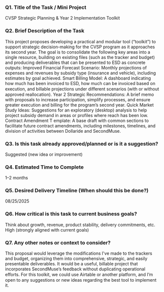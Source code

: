 ### Q1. Title of the  Task / Mini Project
CVSP Strategic Planning & Year 2 Implementation Toolkit
### Q2. Brief Description of the Task
This project proposes developing a practical and modular tool (“toolkit”) to support strategic
decision-making for the CVSP program as it approaches its second year. The goal is to
consolidate the following key areas into a single resource, building on existing files (such as
the tracker and budget) and producing deliverables that can be presented to ESD as
concrete outputs:
Improved Financial Forecast Scenario: Monthly projections of expenses and revenues by
subsidy type (insurance and vehicle), including estimates by goal achieved.
Smart Billing Model: A dashboard indicating how much has been invoiced to ESD, how much
can be invoiced based on execution, and billable projections under diﬀerent scenarios (with
or without approved reallocation).
Year 2 Strategic Recommendations: A brief memo with proposals to increase participation,
simplify processes, and ensure greater execution and billing for the program’s second year.
Quick Market Study Ideas: Suggestions for an exploratory (desktop) analysis to help project
subsidy demand in areas or profiles where reach has been low.
Contract Amendment T emplate: A base draft with common sections to facilitate future
contract amendments, including milestones, timelines, and division of activities between
Dollaride and SecondMuse.
### Q3. Is this task already approved/planned or is it a suggestion?
Suggested (new idea or improvement)
### Q4. Estimated Time to Complete
1–2 months
### Q5. Desired Delivery Timeline (When should this be done?)
08/25/2025
### Q6. How critical is this task to current business goals?
Think about growth, revenue, product stability, delivery commitments, etc.
High (strongly aligned with current goals)
### Q7. Any other notes or context to consider?
This proposal would leverage the modifications I've made to the trackers and budget,
organizing them into comprehensive, strategic, and easily presentable deliverables. It would
be a useful, billable project that incorporates SecondMuse’s feedback without duplicating
operational eﬀorts. For this toolkit, we could use Airtable or another platform, and I’m open
to any suggestions or new ideas regarding the best tool to implement it.
